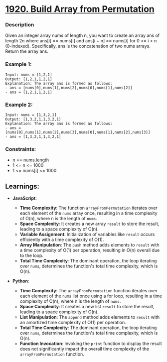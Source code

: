 # [1920. Build Array from Permutation](https://leetcode.com/problems/build-array-from-permutation/)

### Description
Given an integer array nums of length n, you want to create an array ans of length 2n where ans[i] == nums[i] and ans[i + n] == nums[i] for 0 <= i < n (0-indexed).
Specifically, ans is the concatenation of two nums arrays.
Return the array ans.

### Example 1:
```
Input: nums = [1,2,1]
Output: [1,2,1,1,2,1]
Explanation: The array ans is formed as follows:
- ans = [nums[0],nums[1],nums[2],nums[0],nums[1],nums[2]]
- ans = [1,2,1,1,2,1]
```

### Example 2:
```
Input: nums = [1,3,2,1]
Output: [1,3,2,1,1,3,2,1]
Explanation: The array ans is formed as follows:
- ans = [nums[0],nums[1],nums[2],nums[3],nums[0],nums[1],nums[2],nums[3]]
- ans = [1,3,2,1,1,3,2,1]
```

### Constraints:
- n == nums.length
- 1 <= n <= 1000
- 1 <= nums[i] <= 1000

## Learnings:

- **JavaScript**:
    - **Time Complexity**: The function `arrayFromPermutation` iterates over each element of the `nums` array once, resulting in a time complexity of O(n), where n is the length of `nums`.
    - **Space Complexity**: It creates a new array `result` to store the result, leading to a space complexity of O(n).
    - **Variable Assignment**: Initialization of variables like `result` occurs efficiently with a time complexity of O(1).
    - **Array Manipulation**: The `push` method adds elements to `result` with a time complexity of O(1) per operation, resulting in O(n) overall due to the loop.
    - **Total Time Complexity**: The dominant operation, the loop iterating over `nums`, determines the function's total time complexity, which is O(n).

- **Python**:
    - **Time Complexity**: The `arrayFromPermutation` function iterates over each element of the `nums` list once using a for loop, resulting in a time complexity of O(n), where n is the length of `nums`.
    - **Space Complexity**: It creates a new list `result` to store the result, leading to a space complexity of O(n).
    - **List Manipulation**: The `append` method adds elements to `result` with an amortized time complexity of O(1) per operation.
    - **Total Time Complexity**: The dominant operation, the loop iterating over `nums`, determines the function's total time complexity, which is O(n).
    - **Function Invocation**: Invoking the `print` function to display the result does not significantly impact the overall time complexity of the `arrayFromPermutation` function.
